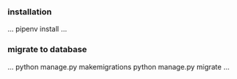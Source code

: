 ### installation

...
pipenv install
...

### migrate to database

...
python manage.py makemigrations
python manage.py migrate
...